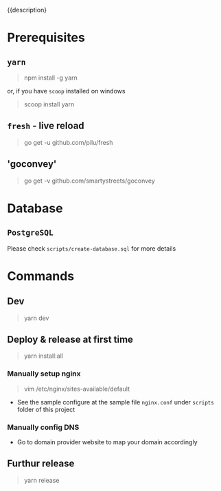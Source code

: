 {{description}

# Prerequisites

## `yarn`

> npm install -g yarn

or, if you have `scoop` installed on windows

> scoop install yarn

## `fresh` - live reload

> go get -u github.com/pilu/fresh

## 'goconvey'
> go get -v github.com/smartystreets/goconvey

# Database

## `PostgreSQL`

Please check `scripts/create-database.sql` for more details

# Commands

## Dev

> yarn dev

## Deploy & release at first time

> yarn install:all

### Manually setup nginx
> vim /etc/nginx/sites-available/default
* See the sample configure at the sample file `nginx.conf` under `scripts` folder of this project

### Manually config DNS
* Go to domain provider website to map your domain accordingly

## Furthur release
> yarn release
